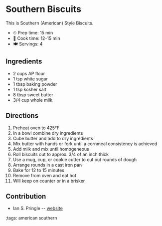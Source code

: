 # Southern Biscuits

This is Southern (American) Style Biscuits.

- ⏲ Prep time: 15 min
- 🍳 Cook time: 12-15 min
- 🍽 Servings: 4

## Ingredients

- 2 cups AP flour
- 1 tsp white sugar
- 1 tbsp baking powder
- 1 tsp kosher salt
- 8 tbsp sweet butter
- 3/4 cup whole milk

## Directions

1. Preheat oven to 425°F
2. In a bowl combine dry ingredients
3. Cube butter and add to dry ingredients
4. Mix butter with hands or fork until a cornmeal consistency is achieved
5. Add milk and mix until homogeneous
6. Roll biscuits out to approx. 3/4 of an inch thick
7. Use a mug, cup, or cookie cutter to cut out rounds of dough
8. Arrange rounds in a cast iron pan
9. Bake for 12 to 15 minutes
10. Remove from oven and eat hot
11. Will keep on counter or in a brisker

## Contribution

- Ian S. Pringle -- [website](https://0x44.pw)

;tags: american southern
